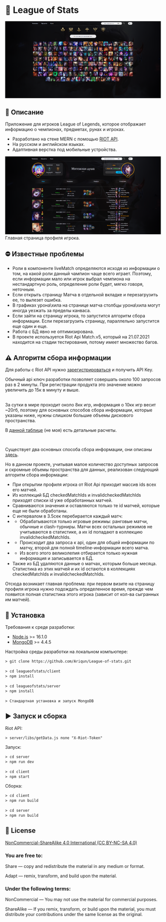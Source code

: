 # :calendar: League of Stats #

![demo](https://raw.githubusercontent.com/Ariqun/Ariqun/main/assets/los_main.png)

## :pencil: Описание ##

Приложение для игроков League of Legends, которое отображает информацию о чемпионах, предметах, рунах и игроках. 

- Разработано на стеке MERN с помощью [RIOT API](https://developer.riotgames.com/).
- На русском и английском языках.
- Адаптивная верстка под мобильные устройства.

![demo](https://raw.githubusercontent.com/Ariqun/Ariqun/main/assets/los.png)
Главная страница профиля игрока.

## :no_entry: Известные проблемы ##

- Роли в компоненте liveMatch определяются исходя из информации о том, на какой роли данный чампион чаще всего играет. Поэтому, если информации мало или игрок выбрал чемпиона на нестандартную роль, определение роли будет, мягко говоря, неточным.
- Если открыть страницу Матча в отдельной вкладке и перезагрузить ее, то вылезет ошибка.
- В графиках урона\хила на странице матча столбцы урона\хила могут иногда уезжать за пределы канваса.
- Если зайти на страницу игрока, то запустится алгоритм сбора информации. Если перезагрузить страницу, параллельно запустится еще один и еще.
- Работа с БД явно не оптимизирована.
- В проекте используется Riot Api Match.v5, который на 21.07.2021 находится на стадии тестирования, потому имеет множество багов.

## :warning: Алгоритм сбора информации ##

Для работы с Riot API нужно [зарегистрироваться](https://developer.riotgames.com/) и получить API Key.

Обычный api ключ разработки позволяет совершать около 100 запросов раз в 2 минуты.
При регистрации продукта это значение можно увеличить до 15к в минуту и выше.

<br>
За сутки в мире проходит около 8кк игр, информация о 10кк игр весит ~20гб, поэтому для основных способов сбора информации, которые указаны ниже, нужны слишком большие объемы дискового пространства.

В [данной таблице](https://docs.google.com/spreadsheets/d/1IXmXN1yNWAO35k4I7sLrpdprK6Ionu-o2VFi_7cQlt0/edit#gid=0) (не моя) есть детальные расчеты.

<br>

Существует два основных способа сбора информации, они описаны [здесь](https://github.com/CommunityDragon/HexDocs/blob/master/lol/riotapi/Crawling%20matches%20using%20the%20Riot%20Games%20API.md).

Но в данном проекте, учитывая малое количество доступных запросов и скромные объемы пространства для данных, реализован следующий алгоритм сбора информации:
- При открытии профиля игрока от Riot Api приходит массив ids всех его матчей.
- Из коллекций БД checkedMatchIds и invalidcheckedMatchIds приходят списки id уже обработанных матчей.
- Сравниваются значения и оставляются только те id матчей, которые еще не были обработаны.
- С интервалом в 3.5сек перебирается каждый матч:
- - Обрабатываются только игровые режимы: ранговые матчи, обычные и clash-турниры. Матчи всех остальных режимов не учитываются в статистике, а их id попадают в коллекцию invalidcheckedMatchIds.
- - Происходит два запроса к api, один для общей информации по матчу, второй для полной timeline-информации всего матча.
- - Из всего этого великолепия отбирается только нужная информация и записывается в БД.
- Также из БД удаляются данные о матчах, которым больше месяца. Статистика из этих матчей и их id остаются в коллекциях checkedMatchIds и invalidcheckedMatchIds.

Отсюда возникает главная проблема: при первом визите на страницу профиля игрока нужно подождать определенное время, прежде чем появится полная статистика этого игрока (зависит от кол-ва сыгранных им матчей).

## :wrench: Установка ##

Требования к среде разработки:
- [Node.js](https://nodejs.org/en/download/) >= 16.1.0
- [MongoDB](https://www.mongodb.com/try/download/community) >= 4.4.5

Настройка среды разработки на локальном компьютере:
```
> git clone https://github.com/Ariqun/League-of-stats.git

> cd leagueofstats/client
> npm install

> cd leagueofstats/server
> npm install

> Стандартная установка и запуск MongoDB
```

## :arrow_forward: Запуск и сборка ##
Riot API:
```
> server/libs/getData.js поле "X-Riot-Token"
```

Запуск:
```
> cd server
> npm run dev

> cd client
> npm start
```

Сборка:
```
> cd client
> npm run build

> cd server
> npm run build
```

## :page_with_curl: License ##

[NonCommercial-ShareAlike 4.0 International (CC BY-NC-SA 4.0)](https://creativecommons.org/licenses/by-nc-sa/4.0/)

### You are free to: ###
Share — copy and redistribute the material in any medium or format.

Adapt — remix, transform, and build upon the material.

### Under the following terms: ###
NonCommercial — You may not use the material for commercial purposes.

ShareAlike — If you remix, transform, or build upon the material, you must distribute your contributions under the same license as the original.